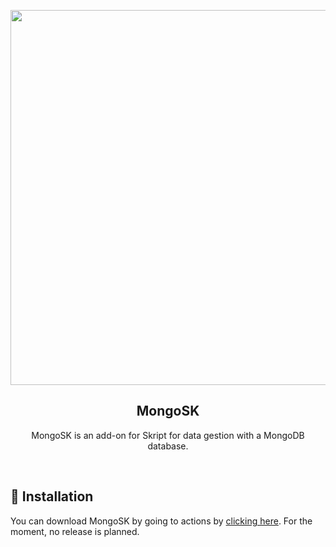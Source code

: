 <p align="center"><img width=600px src="https://upload.wikimedia.org/wikipedia/fr/thumb/4/45/MongoDB-Logo.svg/1200px-MongoDB-Logo.svg.png"></p>
<h2 align="center">MongoSK</h2>
<p align="center">MongoSK is an add-on for Skript for data gestion with a MongoDB database.</p>

<br />

## 🚀 Installation
You can download MongoSK by going to actions by [clicking here](https://github.com/Romitou/MongoSK/actions?query=actor:Romitou%20is:success%20%20). For the moment, no release is planned.
